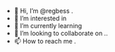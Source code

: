 - 👋 Hi, I’m @regbess .
- 👀 I’m interested in 
- 🌱 I’m currently learning 
- 💞️ I’m looking to collaborate on ..
- 📫 How to reach me .

  
<!---
regbess/regbess is a ✨ special ✨ repository because its `README.md` (this file) appears on your GitHub profile.
You can click the Preview link to take a look at your changes.
--->

